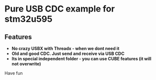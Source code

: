 # Pure USB CDC example for stm32u595

## Features
* **No crazy USBX with Threadx - when we dont need it**
* **Old and good CDC. Just send and receive via USB CDC**
* **Its in special independent folder - you can use CUBE features (it will not overwrite)**

Have fun